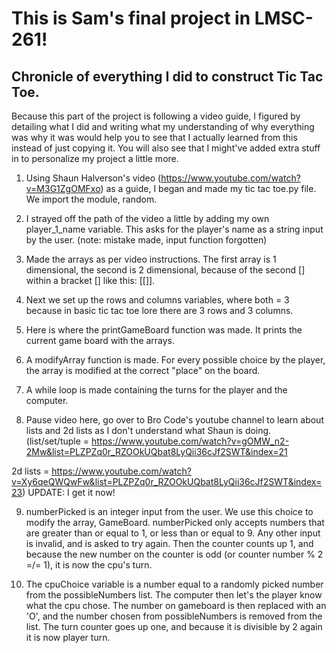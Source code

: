 # This is Sam's final project in LMSC-261!

## Chronicle of everything I did to construct Tic Tac Toe.

Because this part of the project is following a video guide, I figured by detailing what I did and writing what my understanding of why everything was why it was would help you to see that I actually learned from this instead of just copying it. You will also see that I might've added extra stuff in to personalize my project a little more.

1. Using Shaun Halverson's video (https://www.youtube.com/watch?v=M3G1ZgOMFxo) as a guide, I began and made my tic tac toe.py file. We import the module, random.

2. I strayed off the path of the video a little by adding my own player_1_name variable. This asks for the player's name as a string input by the user. (note: mistake made, input function forgotten)

3. Made the arrays as per video instructions. The first array is 1 dimensional, the second is 2 dimensional, because of the second [] within a bracket [] like this: [[]].

4. Next we set up the rows and columns variables, where both = 3 because in basic tic tac toe lore there are 3 rows and 3 columns.

5. Here is where the printGameBoard function was made. It prints the current game board with the arrays.

6. A modifyArray function is made. For every possible choice by the player, the array is modified at the correct "place" on the board.

7. A while loop is made containing the turns for the player and the computer.

8. Pause video here, go over to Bro Code's youtube channel to learn about lists and 2d lists as I don't understand what Shaun is doing. (list/set/tuple = https://www.youtube.com/watch?v=gOMW_n2-2Mw&list=PLZPZq0r_RZOOkUQbat8LyQii36cJf2SWT&index=21

2d lists = https://www.youtube.com/watch?v=Xy6qeQWQwFw&list=PLZPZq0r_RZOOkUQbat8LyQii36cJf2SWT&index=23) UPDATE: I get it now!

9. numberPicked is an integer input from the user. We use this choice to modify the array, GameBoard. numberPicked only accepts numbers that are greater than or equal to 1, or less than or equal to 9. Any other input is invalid, and is asked to try again. Then the counter counts up 1, and because the new number on the counter is odd (or counter number % 2 =/= 1), it is now the cpu's turn.

10. The cpuChoice variable is a number equal to a randomly picked number from the possibleNumbers list. The computer then let's the player know what the cpu chose. The number on gameboard is then replaced with an 'O', and the number chosen from possibleNumbers is removed from the list. The turn counter goes up one, and because it is divisible by 2 again it is now player turn.

